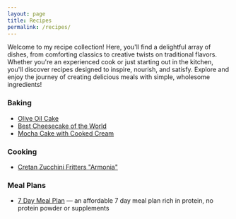 ```yaml
---
layout: page
title: Recipes
permalink: /recipes/
---
```


Welcome to my recipe collection! Here, you'll find a delightful array of dishes, from comforting classics to creative twists on traditional flavors. Whether you're an experienced cook or just starting out in the kitchen, you'll discover recipes designed to inspire, nourish, and satisfy. Explore and enjoy the journey of creating delicious meals with simple, wholesome ingredients!

### Baking

* [Olive Oil Cake](/recipes/olive-oil-cake)
* [Best Cheesecake of the World](/recipes/worlds-best-cheesecake)
* [Mocha Cake with Cooked Cream](/recipes/mocha-cake)

### Cooking

* [Cretan Zucchini Fritters "Armonia"](/recipes/cretan-zucchini-fritters)


### Meal Plans

* [7 Day Meal Plan](/fitness/7daymealplan) &mdash; an affordable 7 day meal plan rich in protein, no protein powder or supplements